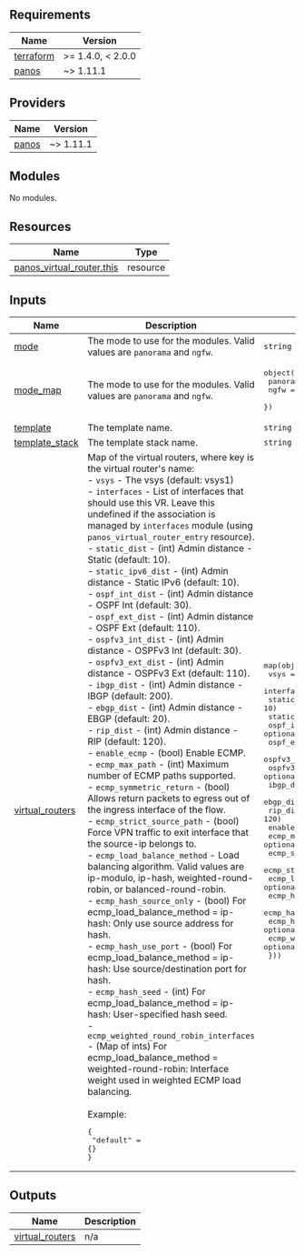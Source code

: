 <!-- BEGINNING OF PRE-COMMIT-TERRAFORM DOCS HOOK -->
## Requirements

| Name | Version |
|------|---------|
| <a name="requirement_terraform"></a> [terraform](#requirement\_terraform) | >= 1.4.0, < 2.0.0 |
| <a name="requirement_panos"></a> [panos](#requirement\_panos) | ~> 1.11.1 |

## Providers

| Name | Version |
|------|---------|
| <a name="provider_panos"></a> [panos](#provider\_panos) | ~> 1.11.1 |

## Modules

No modules.

## Resources

| Name | Type |
|------|------|
| [panos_virtual_router.this](https://registry.terraform.io/providers/PaloAltoNetworks/panos/latest/docs/resources/virtual_router) | resource |

## Inputs

| Name | Description | Type | Default | Required |
|------|-------------|------|---------|:--------:|
| <a name="input_mode"></a> [mode](#input\_mode) | The mode to use for the modules. Valid values are `panorama` and `ngfw`. | `string` | n/a | yes |
| <a name="input_mode_map"></a> [mode\_map](#input\_mode\_map) | The mode to use for the modules. Valid values are `panorama` and `ngfw`. | <pre>object({<br>    panorama = number<br>    ngfw     = number<br>  })</pre> | <pre>{<br>  "ngfw": 1,<br>  "panorama": 0<br>}</pre> | no |
| <a name="input_template"></a> [template](#input\_template) | The template name. | `string` | `"default"` | no |
| <a name="input_template_stack"></a> [template\_stack](#input\_template\_stack) | The template stack name. | `string` | `""` | no |
| <a name="input_virtual_routers"></a> [virtual\_routers](#input\_virtual\_routers) | Map of the virtual routers, where key is the virtual router's name:<br>- `vsys` - The vsys (default: vsys1)<br>- `interfaces` - List of interfaces that should use this VR. Leave this undefined if the association is managed by `interfaces` module (using `panos_virtual_router_entry` resource).<br>- `static_dist` - (int) Admin distance - Static (default: 10).<br>- `static_ipv6_dist` - (int) Admin distance - Static IPv6 (default: 10).<br>- `ospf_int_dist` - (int) Admin distance - OSPF Int (default: 30).<br>- `ospf_ext_dist` - (int) Admin distance - OSPF Ext (default: 110).<br>- `ospfv3_int_dist` - (int) Admin distance - OSPFv3 Int (default: 30).<br>- `ospfv3_ext_dist` - (int) Admin distance - OSPFv3 Ext (default: 110).<br>- `ibgp_dist` - (int) Admin distance - IBGP (default: 200).<br>- `ebgp_dist` - (int) Admin distance - EBGP (default: 20).<br>- `rip_dist` - (int) Admin distance - RIP (default: 120).<br>- `enable_ecmp` - (bool) Enable ECMP.<br>- `ecmp_max_path` - (int) Maximum number of ECMP paths supported.<br>- `ecmp_symmetric_return` - (bool) Allows return packets to egress out of the ingress interface of the flow.<br>- `ecmp_strict_source_path` - (bool) Force VPN traffic to exit interface that the source-ip belongs to.<br>- `ecmp_load_balance_method` - Load balancing algorithm. Valid values are ip-modulo, ip-hash, weighted-round-robin, or balanced-round-robin.<br>- `ecmp_hash_source_only` - (bool) For ecmp\_load\_balance\_method = ip-hash: Only use source address for hash.<br>- `ecmp_hash_use_port` - (bool) For ecmp\_load\_balance\_method = ip-hash: Use source/destination port for hash.<br>- `ecmp_hash_seed` - (int) For ecmp\_load\_balance\_method = ip-hash: User-specified hash seed.<br>- `ecmp_weighted_round_robin_interfaces` - (Map of ints) For ecmp\_load\_balance\_method = weighted-round-robin: Interface weight used in weighted ECMP load balancing.<br><br>Example:<pre>{<br>  "default" = {}<br>}</pre> | <pre>map(object({<br>    vsys                                 = optional(string, "vsys1")<br>    interfaces                           = optional(list(string))<br>    static_dist                          = optional(number, 10)<br>    static_ipv6_dist                     = optional(number, 10)<br>    ospf_int_dist                        = optional(number, 30)<br>    ospf_ext_dist                        = optional(number, 110)<br>    ospfv3_int_dist                      = optional(number, 30)<br>    ospfv3_ext_dist                      = optional(number, 110)<br>    ibgp_dist                            = optional(number, 200)<br>    ebgp_dist                            = optional(number, 20)<br>    rip_dist                             = optional(number, 120)<br>    enable_ecmp                          = optional(bool)<br>    ecmp_max_path                        = optional(number)<br>    ecmp_symmetric_return                = optional(bool)<br>    ecmp_strict_source_path              = optional(bool)<br>    ecmp_load_balance_method             = optional(string)<br>    ecmp_hash_source_only                = optional(bool)<br>    ecmp_hash_use_port                   = optional(bool)<br>    ecmp_hash_seed                       = optional(number)<br>    ecmp_weighted_round_robin_interfaces = optional(map(number))<br>  }))</pre> | `{}` | no |

## Outputs

| Name | Description |
|------|-------------|
| <a name="output_virtual_routers"></a> [virtual\_routers](#output\_virtual\_routers) | n/a |
<!-- END OF PRE-COMMIT-TERRAFORM DOCS HOOK -->
